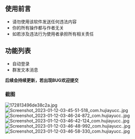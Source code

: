 ## 使用前言
 - 请勿使用该软件发送任何违法内容
 - 你的所有操作都与作者无关
 - 如若涉及违法行为使用者承担所有相关责任

## 功能列表
 - 自动登录
 - 群发文本消息

**后续会持续更新，若出现BUG欢迎提交**

### 截图
![172813496de38c2a.jpg](https://imgs.hujiayucc.cn/2023/01/12/63bf3d624e14c.jpg)
![Screenshot_2023-01-12-03-45-51-518_com.hujiayucc..jpg](https://imgs.hujiayucc.cn/2023/01/12/63bf3d998ab61.jpg)
![Screenshot_2023-01-12-03-46-24-872_com.hujiayucc..jpg](https://imgs.hujiayucc.cn/2023/01/12/63bf3da7c0f12.jpg)
![Screenshot_2023-01-12-03-46-42-124_com.hujiayucc..jpg](https://imgs.hujiayucc.cn/2023/01/12/63bf3db05b161.jpg)
![Screenshot_2023-01-12-03-46-48-992_com.hujiayucc..jpg](https://imgs.hujiayucc.cn/2023/01/12/63bf3db447b28.jpg)
![Screenshot_2023-01-12-03-46-58-330_com.hujiayucc..jpg](https://imgs.hujiayucc.cn/2023/01/12/63bf3db95fef8.jpg)